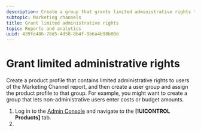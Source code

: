 ```yaml
---
description: Create a group that grants limited administrative rights to users of the Marketing Channel report, and then assign users to that group. For example, you might want to create a group that lets non-administrative users enter costs or budget amounts.
subtopic: Marketing channels
title: Grant limited administrative rights
topic: Reports and analytics
uuid: 439fe486-78d5-4d58-8b4f-8b6a4b98b00d
---
```


# Grant limited administrative rights

Create a product profile that contains limited administrative rights to users of the Marketing Channel report, and then create a user group and assign the product profile to that group. For example, you might want to create a group that lets non-administrative users enter costs or budget amounts.

1. Log in to the [Admin Console](https://adminconsole.adobe.com/) and navigate to the **[!UICONTROL Products]** tab.
1. 
